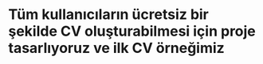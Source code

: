 # Tüm kullanıcıların ücretsiz bir şekilde CV oluşturabilmesi için proje tasarlıyoruz ve ilk CV örneğimiz
